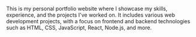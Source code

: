 This is my personal portfolio website where I showcase my skills, experience, and the projects I've worked on. It includes various web development projects, with a focus on frontend and backend technologies such as HTML, CSS, JavaScript, React, Node.js, and more.
